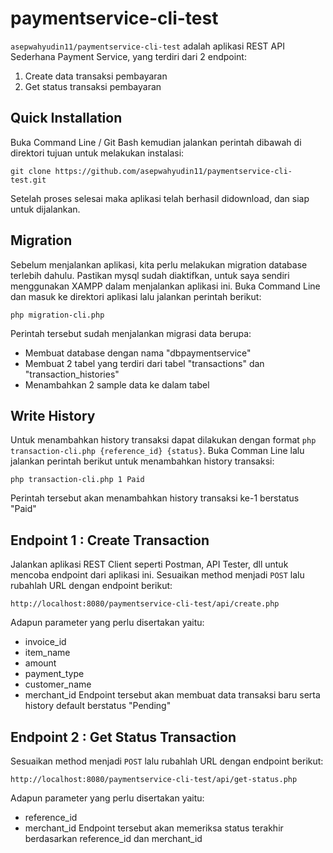 # paymentservice-cli-test
`asepwahyudin11/paymentservice-cli-test` adalah aplikasi REST API Sederhana Payment Service, yang terdiri dari 2 endpoint:
1. Create data transaksi pembayaran
2. Get status transaksi pembayaran

## Quick Installation
Buka Command Line / Git Bash kemudian jalankan perintah dibawah di direktori tujuan untuk melakukan instalasi:
```
git clone https://github.com/asepwahyudin11/paymentservice-cli-test.git
```
Setelah proses selesai maka aplikasi telah berhasil didownload, dan siap untuk dijalankan.

## Migration
Sebelum menjalankan aplikasi, kita perlu melakukan migration database terlebih dahulu. Pastikan mysql sudah diaktifkan, untuk saya sendiri menggunakan XAMPP dalam menjalankan aplikasi ini.
Buka Command Line dan masuk ke direktori aplikasi lalu jalankan perintah berikut:
```
php migration-cli.php
```
Perintah tersebut sudah menjalankan migrasi data berupa:
- Membuat database dengan nama "dbpaymentservice"
- Membuat 2 tabel yang terdiri dari tabel "transactions" dan "transaction_histories"
- Menambahkan 2 sample data ke dalam tabel

## Write History
Untuk menambahkan history transaksi dapat dilakukan dengan format `php transaction-cli.php {reference_id} {status}`.
Buka Comman Line lalu jalankan perintah berikut untuk menambahkan history transaksi:
```
php transaction-cli.php 1 Paid
```
Perintah tersebut akan menambahkan history transaksi ke-1 berstatus "Paid"

## Endpoint 1 : Create Transaction
Jalankan aplikasi REST Client seperti Postman, API Tester, dll untuk mencoba endpoint dari aplikasi ini. Sesuaikan method menjadi `POST` lalu rubahlah URL dengan endpoint berikut:
```
http://localhost:8080/paymentservice-cli-test/api/create.php
```
Adapun parameter yang perlu disertakan yaitu:
- invoice_id
- item_name
- amount
- payment_type
- customer_name
- merchant_id
Endpoint tersebut akan membuat data transaksi baru serta history default berstatus "Pending"

## Endpoint 2 : Get Status Transaction
Sesuaikan method menjadi `POST` lalu rubahlah URL dengan endpoint berikut:
```
http://localhost:8080/paymentservice-cli-test/api/get-status.php
```
Adapun parameter yang perlu disertakan yaitu:
- reference_id
- merchant_id
Endpoint tersebut akan memeriksa status terakhir berdasarkan reference_id dan merchant_id
